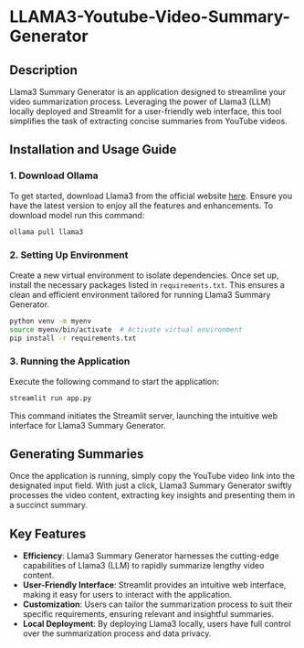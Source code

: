 # LLAMA3-Youtube-Video-Summary-Generator

## Description
Llama3 Summary Generator is an application designed to streamline your video summarization process. Leveraging the power of Llama3 (LLM) locally deployed and Streamlit for a user-friendly web interface, this tool simplifies the task of extracting concise summaries from YouTube videos.

## Installation and Usage Guide

### 1. Download Ollama
To get started, download Llama3 from the official website [here](https://ollama.com/). Ensure you have the latest version to enjoy all the features and enhancements. To download model run this command:
```bash
ollama pull llama3
```

### 2. Setting Up Environment
Create a new virtual environment to isolate dependencies. Once set up, install the necessary packages listed in `requirements.txt`. This ensures a clean and efficient environment tailored for running Llama3 Summary Generator.

```bash
python venv -m myenv
source myenv/bin/activate  # Activate virtual environment
pip install -r requirements.txt
```

### 3. Running the Application
Execute the following command to start the application:

```bash
streamlit run app.py
```

This command initiates the Streamlit server, launching the intuitive web interface for Llama3 Summary Generator.

## Generating Summaries
Once the application is running, simply copy the YouTube video link into the designated input field. With just a click, Llama3 Summary Generator swiftly processes the video content, extracting key insights and presenting them in a succinct summary.

## Key Features
- **Efficiency**: Llama3 Summary Generator harnesses the cutting-edge capabilities of Llama3 (LLM) to rapidly summarize lengthy video content.
- **User-Friendly Interface**: Streamlit provides an intuitive web interface, making it easy for users to interact with the application.
- **Customization**: Users can tailor the summarization process to suit their specific requirements, ensuring relevant and insightful summaries.
- **Local Deployment**: By deploying Llama3 locally, users have full control over the summarization process and data privacy.
